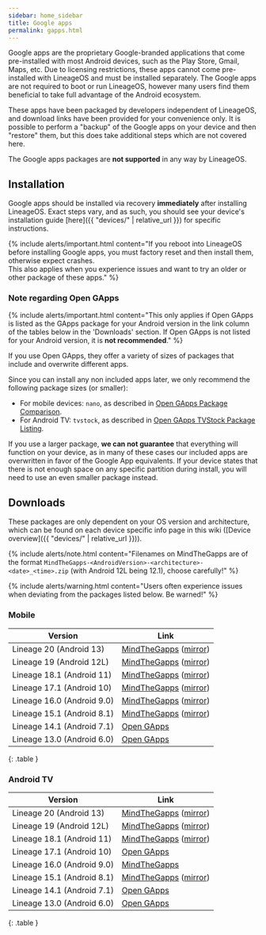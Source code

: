```yaml
---
sidebar: home_sidebar
title: Google apps
permalink: gapps.html
---
```

Google apps are the proprietary Google-branded applications that come pre-installed with most Android devices, such as the Play Store, Gmail, Maps, etc.
Due to licensing restrictions, these apps cannot come pre-installed with LineageOS and must be installed separately. The Google apps are not required to
boot or run LineageOS, however many users find them beneficial to take full advantage of the Android ecosystem.

These apps have been packaged by developers independent of LineageOS, and download links have been provided for your convenience only. It is possible to perform
a "backup" of the Google apps on your device and then "restore" them, but this does take additional steps which are not covered here.

The Google apps packages are **not supported** in any way by LineageOS.


## Installation

Google apps should be installed via recovery **immediately** after installing LineageOS. Exact steps vary, and as such, you should see your device's installation guide [here]({{ "devices/" | relative_url }}) for specific instructions.

{% include alerts/important.html content="If you reboot into LineageOS before installing Google apps, you must factory reset and then install them, otherwise expect crashes.<br/>
This also applies when you experience issues and want to try an older or other package of these apps." %}

### Note regarding Open GApps

{% include alerts/important.html content="This only applies if Open GApps is listed as the GApps package for your Android version in the link column of the tables below in the 'Downloads' section. If Open GApps is not listed for your Android version, it is **not recommended**." %}

If you use Open GApps, they offer a variety of sizes of packages that include and overwrite different apps.

Since you can install any non included apps later, we only recommend the following package sizes (or smaller):
 - For mobile devices: `nano`, as described in [Open GApps Package Comparison](https://github.com/opengapps/opengapps/wiki/Package-Comparison).
 - For Android TV: `tvstock`, as described in [Open GApps TVStock Package Listing](https://github.com/opengapps/opengapps/wiki/TVStock-Package).

If you use a larger package, **we can not guarantee** that everything will function on your device, as in many of these cases our included apps are overwritten in favor of the Google App equivalents.
If your device states that there is not enough space on any specific partition during install, you will need to use an even smaller package instead.


## Downloads

These packages are only dependent on your OS version and architecture, which can be found on each device specific info page in this wiki ([Device overview]({{ "devices/" | relative_url }})).

{% include alerts/note.html content="Filenames on MindTheGapps are of the format `MindTheGapps-<AndroidVersion>-<architecture>-<date>_<time>.zip` (with Android 12L being 12.1), choose carefully!" %}

{% include alerts/warning.html content="Users often experience issues when deviating from the packages listed below. Be warned!" %}

### Mobile

|Version                   |Link                                                   |
|--------------------------|-------------------------------------------------------|
|Lineage 20 (Android 13)|[MindTheGapps](https://androidfilehost.com/?w=files&flid=322935&sort_by=name&sort_dir=DESC) ([mirror](http://downloads.codefi.re/jdcteam/javelinanddart/gapps))|
|Lineage 19 (Android 12L)|[MindTheGapps](https://androidfilehost.com/?w=files&flid=322935&sort_by=name&sort_dir=DESC) ([mirror](http://downloads.codefi.re/jdcteam/javelinanddart/gapps))|
|Lineage 18.1 (Android 11)|[MindTheGapps](https://androidfilehost.com/?w=files&flid=322935&sort_by=name&sort_dir=DESC) ([mirror](http://downloads.codefi.re/jdcteam/javelinanddart/gapps))|
|Lineage 17.1 (Android 10)|[MindTheGapps](https://androidfilehost.com/?w=files&flid=322935&sort_by=name&sort_dir=DESC) ([mirror](http://downloads.codefi.re/jdcteam/javelinanddart/gapps))|
|Lineage 16.0 (Android 9.0)|[MindTheGapps](https://androidfilehost.com/?w=files&flid=170282) ([mirror](http://downloads.codefi.re/jdcteam/javelinanddart/gapps))|
|Lineage 15.1 (Android 8.1)|[MindTheGapps](https://androidfilehost.com/?w=files&flid=170282) ([mirror](http://downloads.codefi.re/jdcteam/javelinanddart/gapps))|
|Lineage 14.1 (Android 7.1)|[Open GApps](https://opengapps.org/?api=7.1&variant=nano)|
|Lineage 13.0 (Android 6.0)|[Open GApps](https://opengapps.org/?api=6.0&variant=nano)|
{: .table }

### Android TV

|Version                   |Link                                                   |
|--------------------------|-------------------------------------------------------|
|Lineage 20 (Android 13)|[MindTheGapps](https://androidfilehost.com/?w=files&flid=334254) ([mirror](http://downloads.codefi.re/jdcteam/javelinanddart/gapps/ATV))|
|Lineage 19 (Android 12L)|[MindTheGapps](https://androidfilehost.com/?w=files&flid=334254) ([mirror](http://downloads.codefi.re/jdcteam/javelinanddart/gapps/ATV))|
|Lineage 18.1 (Android 11)|[MindTheGapps](https://androidfilehost.com/?w=files&flid=334254) ([mirror](http://downloads.codefi.re/jdcteam/javelinanddart/gapps/ATV))|[Open GApps](https://opengapps.org/?api=11.0&variant=tvstock)|
|Lineage 17.1 (Android 10)|[Open GApps](https://opengapps.org/?api=10.0&variant=tvstock)|
|Lineage 16.0 (Android 9.0)|[MindTheGapps](https://androidfilehost.com/?w=files&flid=170282)|
|Lineage 15.1 (Android 8.1)|[MindTheGapps](https://androidfilehost.com/?w=files&flid=170282) ([mirror](http://downloads.codefi.re/jdcteam/javelinanddart/gapps/old))|
|Lineage 14.1 (Android 7.1)|[Open GApps](https://opengapps.org/?api=7.1&variant=tvstock)|
|Lineage 13.0 (Android 6.0)|[Open GApps](https://opengapps.org/?api=6.0&variant=tvstock)|
{: .table }
